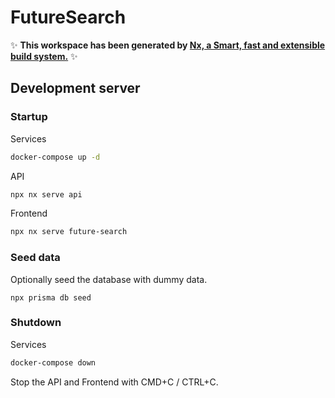 # FutureSearch

:sparkles: **This workspace has been generated by [Nx, a Smart, fast and extensible build system.](https://nx.dev)** :sparkles:

## Development server

### Startup

Services

```bash
docker-compose up -d
```

API

```bash
npx nx serve api
```

Frontend

```bash
npx nx serve future-search
```

### Seed data

Optionally seed the database with dummy data.

```
npx prisma db seed
```

### Shutdown

Services

```bash
docker-compose down
```

Stop the API and Frontend with CMD+C / CTRL+C.
